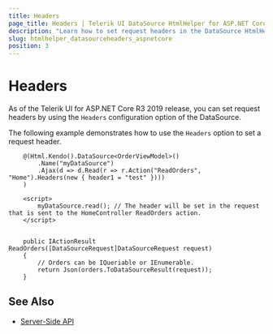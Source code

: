 ```yaml
---
title: Headers
page_title: Headers | Telerik UI DataSource HtmlHelper for ASP.NET Core
description: "Learn how to set request headers in the DataSource HtmlHelper for ASP.NET Core (MVC 6 or ASP.NET Core MVC)."
slug: htmlhelper_datasourceheaders_aspnetcore
position: 3
---
```


# Headers

As of the Telerik UI for ASP.NET Core R3 2019 release, you can set request headers by using the `Headers` configuration option of the DataSource.

The following example demonstrates how to use the `Headers` option to set a request header.

```HtmlHelper
    @(Html.Kendo().DataSource<OrderViewModel>()
        .Name("myDataSource")
        .Ajax(d => d.Read(r => r.Action("ReadOrders", "Home").Headers(new { header1 = "test" })))
    )

    <script>
        myDataSource.read(); // The header will be set in the request that is sent to the HomeController ReadOrders action.
    </script>  
```
```HomeController

    public IActionResult ReadOrders([DataSourceRequest]DataSourceRequest request)
    {
        // Orders can be IQueriable or IEnumerable.
        return Json(orders.ToDataSourceResult(request));
    }
```

## See Also

* [Server-Side API](/api/datasource)
